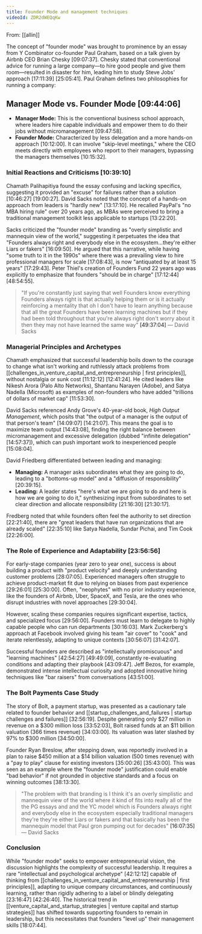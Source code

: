 ```yaml
---
title: Founder Mode and management techniques
videoId: ZDR2dWEQqKw
---
```


From: [[allin]] <br/> 

The concept of "founder mode" was brought to prominence by an essay from Y Combinator co-founder Paul Graham, based on a talk given by Airbnb CEO Brian Chesky <a class="yt-timestamp" data-t="09:07:37">[09:07:37]</a>. Chesky stated that conventional advice for running a large company—to hire good people and give them room—resulted in disaster for him, leading him to study Steve Jobs' approach <a class="yt-timestamp" data-t="17:11:39">[17:11:39]</a> <a class="yt-timestamp" data-t="25:05:41">[25:05:41]</a>. Paul Graham defines two philosophies for running a company:

## Manager Mode vs. Founder Mode <a class="yt-timestamp" data-t="09:44:06">[09:44:06]</a>

*   **Manager Mode:** This is the conventional business school approach, where leaders hire capable individuals and empower them to do their jobs without micromanagement <a class="yt-timestamp" data-t="09:47:58">[09:47:58]</a>.
*   **Founder Mode:** Characterized by less delegation and a more hands-on approach <a class="yt-timestamp" data-t="10:12:00">[10:12:00]</a>. It can involve "skip-level meetings," where the CEO meets directly with employees who report to their managers, bypassing the managers themselves <a class="yt-timestamp" data-t="10:15:32">[10:15:32]</a>.

### Initial Reactions and Criticisms <a class="yt-timestamp" data-t="10:39:10">[10:39:10]</a>

Chamath Palihapitiya found the essay confusing and lacking specifics, suggesting it provided an "excuse" for failures rather than a solution <a class="yt-timestamp" data-t="10:46:27">[10:46:27]</a> <a class="yt-timestamp" data-t="19:00:27">[19:00:27]</a>. David Sacks noted that the concept of a hands-on approach from leaders is "hardly new" <a class="yt-timestamp" data-t="13:17:10">[13:17:10]</a>. He recalled PayPal's "no MBA hiring rule" over 20 years ago, as MBAs were perceived to bring a traditional management toolkit less applicable to startups <a class="yt-timestamp" data-t="13:22:20">[13:22:20]</a>.

Sacks criticized the "founder mode" branding as "overly simplistic and mannequin view of the world," suggesting it perpetuates the idea that "Founders always right and everybody else in the ecosystem...they're either Liars or fakers" <a class="yt-timestamp" data-t="16:09:50">[16:09:50]</a>. He argued that this narrative, while having "some truth to it in the 1990s" where there was a prevailing view to hire professional managers for scale <a class="yt-timestamp" data-t="17:08:43">[17:08:43]</a>, is now "antiquated by at least 15 years" <a class="yt-timestamp" data-t="17:29:43">[17:29:43]</a>. Peter Thiel's creation of Founders Fund 22 years ago was explicitly to emphasize that founders "should be in charge" <a class="yt-timestamp" data-t="17:12:44">[17:12:44]</a> <a class="yt-timestamp" data-t="48:54:55">[48:54:55]</a>.

> "If you're constantly just saying that well Founders know everything Founders always right is that actually helping them or is it actually reinforcing a mentality that oh I don't have to learn anything because that all the great Founders have been learning machines but if they had been told throughout that you're always right don't worry about it then they may not have learned the same way" <a class="yt-timestamp" data-t="49:37:04">[49:37:04]</a> — David Sacks

### Managerial Principles and Archetypes

Chamath emphasized that successful leadership boils down to the courage to change what isn't working and ruthlessly attack problems from [[challenges_in_venture_capital_and_entrepreneurship | first principles]], without nostalgia or sunk cost <a class="yt-timestamp" data-t="11:12:12">[11:12:12]</a> <a class="yt-timestamp" data-t="12:41:24">[12:41:24]</a>. He cited leaders like Nikesh Arora (Palo Alto Networks), Shantanu Narayen (Adobe), and Satya Nadella (Microsoft) as examples of non-founders who have added "trillions of dollars of market cap" <a class="yt-timestamp" data-t="11:53:30">[11:53:30]</a>.

David Sacks referenced Andy Grove's 40-year-old book, *High Output Management*, which posits that "the output of a manager is the output of that person's team" <a class="yt-timestamp" data-t="14:09:07">[14:09:07]</a> <a class="yt-timestamp" data-t="14:21:07">[14:21:07]</a>. This means the goal is to maximize team output <a class="yt-timestamp" data-t="14:43:08">[14:43:08]</a>, finding the right balance between micromanagement and excessive delegation (dubbed "infinite delegation" <a class="yt-timestamp" data-t="14:57:37">[14:57:37]</a>), which can push important work to inexperienced people <a class="yt-timestamp" data-t="15:08:04">[15:08:04]</a>.

David Friedberg differentiated between leading and managing:
*   **Managing:** A manager asks subordinates what they are going to do, leading to a "bottoms-up model" and a "diffusion of responsibility" <a class="yt-timestamp" data-t="20:39:15">[20:39:15]</a>.
*   **Leading:** A leader states "here's what we are going to do and here is how we are going to do it," synthesizing input from subordinates to set clear direction and allocate responsibility <a class="yt-timestamp" data-t="21:16:30">[21:16:30]</a> <a class="yt-timestamp" data-t="21:30:17">[21:30:17]</a>.

Fredberg noted that while founders often feel the authority to set direction <a class="yt-timestamp" data-t="22:21:40">[22:21:40]</a>, there are "great leaders that have run organizations that are already scaled" <a class="yt-timestamp" data-t="22:35:10">[22:35:10]</a> like Satya Nadella, Sundar Pichai, and Tim Cook <a class="yt-timestamp" data-t="22:26:00">[22:26:00]</a>.

### The Role of Experience and Adaptability <a class="yt-timestamp" data-t="23:56:56">[23:56:56]</a>

For early-stage companies (year zero to year one), success is about building a product with "product velocity" and deeply understanding customer problems <a class="yt-timestamp" data-t="28:07:05">[28:07:05]</a>. Experienced managers often struggle to achieve product-market fit due to relying on biases from past experience <a class="yt-timestamp" data-t="29:26:01">[29:26:01]</a> <a class="yt-timestamp" data-t="25:30:00">[25:30:00]</a>. Often, "neophytes" with no prior industry experience, like the founders of Airbnb, Uber, SpaceX, and Tesla, are the ones who disrupt industries with novel approaches <a class="yt-timestamp" data-t="29:30:04">[29:30:04]</a>.

However, scaling these companies requires significant expertise, tactics, and specialized focus <a class="yt-timestamp" data-t="29:56:00">[29:56:00]</a>. Founders must learn to delegate to highly capable people who can run departments <a class="yt-timestamp" data-t="30:16:03">[30:16:03]</a>. Mark Zuckerberg's approach at Facebook involved giving his team "air cover" to "cook" and iterate relentlessly, adapting to unique contexts <a class="yt-timestamp" data-t="30:56:07">[30:56:07]</a> <a class="yt-timestamp" data-t="31:42:07">[31:42:07]</a>.

Successful founders are described as "intellectually promiscuous" and "learning machines" <a class="yt-timestamp" data-t="42:54:27">[42:54:27]</a> <a class="yt-timestamp" data-t="49:49:09">[49:49:09]</a>, constantly re-evaluating conditions and adapting their playbook <a class="yt-timestamp" data-t="43:09:47">[43:09:47]</a>. Jeff Bezos, for example, demonstrated intense intellectual curiosity and adopted innovative hiring techniques like "bar raisers" from conversations <a class="yt-timestamp" data-t="43:51:00">[43:51:00]</a>.

### The Bolt Payments Case Study

The story of Bolt, a payment startup, was presented as a cautionary tale related to founder behavior and [[startup_challenges_and_failures | startup challenges and failures]] <a class="yt-timestamp" data-t="32:56:19">[32:56:19]</a>. Despite generating only $27 million in revenue on a $300 million loss <a class="yt-timestamp" data-t="33:52:03">[33:52:03]</a>, Bolt raised funds at an $11 billion valuation (366 times revenue) <a class="yt-timestamp" data-t="34:03:00">[34:03:00]</a>. Its valuation was later slashed by 97% to $300 million <a class="yt-timestamp" data-t="34:50:00">[34:50:00]</a>.

Founder Ryan Breslow, after stepping down, was reportedly involved in a plan to raise $450 million at a $14 billion valuation (500 times revenue) with a "pay to play" clause for existing investors <a class="yt-timestamp" data-t="35:00:26">[35:00:26]</a> <a class="yt-timestamp" data-t="35:43:00">[35:43:00]</a>. This was seen as an example where the "founder mode" justification could enable "bad behavior" if not grounded in objective standards and a focus on winning outcomes <a class="yt-timestamp" data-t="38:13:30">[38:13:30]</a>.

> "The problem with that branding is I think it's an overly simplistic and mannequin view of the world where it kind of fits into really all of the the PG essays and and the YC model which is Founders always right and everybody else in the ecosystem especially traditional managers they're they're either Liars or fakers and that basically has been the mannequin model that Paul gron pumping out for decades" <a class="yt-timestamp" data-t="16:07:35">[16:07:35]</a> — David Sacks

### Conclusion

While "founder mode" seeks to empower entrepreneurial vision, the discussion highlights the complexity of successful leadership. It requires a rare "intellectual and psychological archetype" <a class="yt-timestamp" data-t="42:12:12">[42:12:12]</a> capable of thinking from [[challenges_in_venture_capital_and_entrepreneurship | first principles]], adapting to unique company circumstances, and continuously learning, rather than rigidly adhering to a label or blindly delegating <a class="yt-timestamp" data-t="23:16:47">[23:16:47]</a> <a class="yt-timestamp" data-t="42:26:40">[42:26:40]</a>. The historical trend in [[venture_capital_and_startup_strategies | venture capital and startup strategies]] has shifted towards supporting founders to remain in leadership, but this necessitates that founders "level up" their management skills <a class="yt-timestamp" data-t="18:07:44">[18:07:44]</a>.